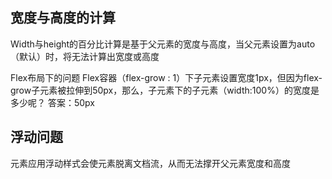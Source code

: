 ## 宽度与高度的计算
Width与height的百分比计算是基于父元素的宽度与高度，当父元素设置为auto（默认）时，将无法计算出宽度或高度

Flex布局下的问题
Flex容器（flex-grow : 1）下子元素设置宽度1px，但因为flex-grow子元素被拉伸到50px，那么，子元素下的子元素（width:100%）的宽度是多少呢？
答案：50px

## 浮动问题
元素应用浮动样式会使元素脱离文档流，从而无法撑开父元素宽度和高度

